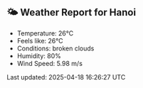 <!-- WEATHER-START -->
## 🌤 Weather Report for Hanoi

- Temperature: 26°C
- Feels like: 26°C
- Conditions: broken clouds
- Humidity: 80%
- Wind Speed: 5.98 m/s

Last updated: 2025-04-18 16:26:27 UTC
<!-- WEATHER-END -->

